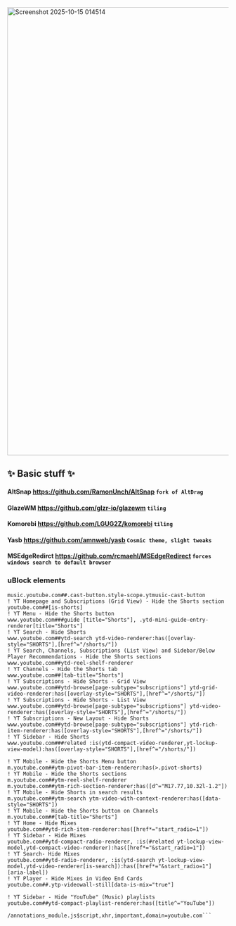 
<img width="1810" height="1018" alt="Screenshot 2025-10-15 014514" src="https://github.com/user-attachments/assets/d73496f7-83f1-4cb3-9250-bec89e3081f5" />

## ✨ Basic stuff ✨

#### AltSnap https://github.com/RamonUnch/AltSnap ``` fork of AltDrag ```
#### GlazeWM https://github.com/glzr-io/glazewm ``` tiling ```
#### Komorebi https://github.com/LGUG2Z/komorebi ``` tiling ```
#### Yasb https://github.com/amnweb/yasb ``` Cosmic theme, slight tweaks  ```
#### MSEdgeRedirct https://github.com/rcmaehl/MSEdgeRedirect ``` forces windows search to default browser ```


### uBlock elements
```
music.youtube.com##.cast-button.style-scope.ytmusic-cast-button
! YT Homepage and Subscriptions (Grid View) - Hide the Shorts section
youtube.com##[is-shorts]
! YT Menu - Hide the Shorts button
www.youtube.com###guide [title="Shorts"], .ytd-mini-guide-entry-renderer[title="Shorts"]
! YT Search - Hide Shorts
www.youtube.com##ytd-search ytd-video-renderer:has([overlay-style="SHORTS"],[href^="/shorts/"])
! YT Search, Channels, Subscriptions (List View) and Sidebar/Below Player Recommendations - Hide the Shorts sections
www.youtube.com##ytd-reel-shelf-renderer
! YT Channels - Hide the Shorts tab
www.youtube.com##[tab-title="Shorts"]
! YT Subscriptions - Hide Shorts - Grid View
www.youtube.com##ytd-browse[page-subtype="subscriptions"] ytd-grid-video-renderer:has([overlay-style="SHORTS"],[href^="/shorts/"])
! YT Subscriptions - Hide Shorts - List View
www.youtube.com##ytd-browse[page-subtype="subscriptions"] ytd-video-renderer:has([overlay-style="SHORTS"],[href^="/shorts/"])
! YT Subscriptions - New Layout - Hide Shorts
www.youtube.com##ytd-browse[page-subtype="subscriptions"] ytd-rich-item-renderer:has([overlay-style="SHORTS"],[href^="/shorts/"])
! YT Sidebar - Hide Shorts
www.youtube.com###related :is(ytd-compact-video-renderer,yt-lockup-view-model):has([overlay-style="SHORTS"],[href^="/shorts/"])

! YT Mobile - Hide the Shorts Menu button
m.youtube.com##ytm-pivot-bar-item-renderer:has(>.pivot-shorts)
! YT Mobile - Hide the Shorts sections
m.youtube.com##ytm-reel-shelf-renderer
m.youtube.com##ytm-rich-section-renderer:has([d^="M17.77,10.32l-1.2"])
! YT Mobile - Hide Shorts in search results
m.youtube.com##ytm-search ytm-video-with-context-renderer:has([data-style="SHORTS"])
! YT Mobile - Hide the Shorts button on Channels
m.youtube.com##[tab-title="Shorts"]
! YT Home - Hide Mixes
youtube.com##ytd-rich-item-renderer:has([href*="start_radio=1"])
! YT Sidebar - Hide Mixes
youtube.com##ytd-compact-radio-renderer, :is(#related yt-lockup-view-model,ytd-compact-video-renderer):has([href*="&start_radio=1"])
! YT Search- Hide Mixes
youtube.com##ytd-radio-renderer, :is(ytd-search yt-lockup-view-model,ytd-video-renderer[is-search]):has([href*="&start_radio=1"][aria-label])
! YT Player - Hide Mixes in Video End Cards
youtube.com##.ytp-videowall-still[data-is-mix="true"]

! YT Sidebar - Hide "YouTube" (Music) playlists
youtube.com##ytd-compact-playlist-renderer:has([title^="YouTube"])

/annotations_module.js$script,xhr,important,domain=youtube.com```

